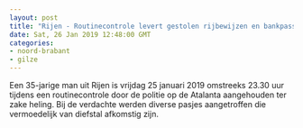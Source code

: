 ```yaml
---
layout: post
title: "Rijen - Routinecontrole levert gestolen rijbewijzen en bankpassen op"
date: Sat, 26 Jan 2019 12:48:00 GMT
categories: 
- noord-brabant 
- gilze 
---
```


Een 35-jarige man uit Rijen is vrijdag 25 januari 2019 omstreeks 23.30 uur tijdens een routinecontrole door de politie op de Atalanta aangehouden ter zake heling. Bij de verdachte werden diverse pasjes aangetroffen die vermoedelijk van diefstal afkomstig zijn.

